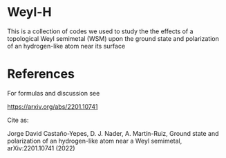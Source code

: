 # Weyl-H
This is a collection of codes we used to study the the effects of a topological Weyl semimetal (WSM) upon the ground state and polarization of an hydrogen-like atom near its surface

# References

For formulas and discussion see

https://arxiv.org/abs/2201.10741

Cite as:

Jorge David Castaño-Yepes, D. J. Nader, A. Martín-Ruiz, Ground state and polarization of an hydrogen-like atom near a Weyl semimetal, arXiv:2201.10741 (2022)


